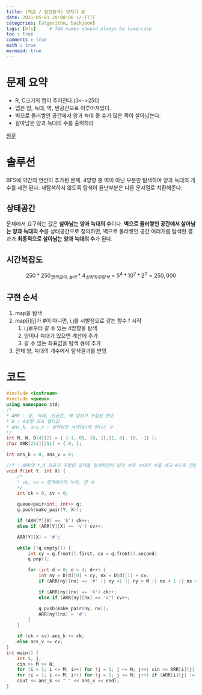 ```yaml
---
title: (백준 / 완전탐색) 양치기 꿍
date: 2021-05-01 20:00:00 +/-TTTT
categories: [algorithm, backjoon]
tags: [bfs]     # TAG names should always be lowercase
toc : true
comments : true
math : true
mermaid: true
---
```


# 문제 요약
- R, C크기의 맵이 주어진다.(3<->250)
- 맵은 양, 늑대, 벽, 빈공간으로 이루어져있다.
- 벽으로 둘러쌓인 공간에서 양과 늑대 중 수가 많은 쪽이 살아남는다.
- 살아남은 양과 늑대의 수를 출력하라


[원문](https://www.acmicpc.net/problem/3187)

# 솔루션
BFS에 약간의 연산이 추가된 문제.
4방향 중 벽이 아닌 부분만 탐색하며 양과 늑대의 개수를 세면 된다.
재탐색하지 않도록 탐색이 끝난부분은 다른 문자열로 치환해준다.

## 상태공간
문제에서 요구하는 값은 **살아남는 양과 늑대의 수**이다.
**벽으로 둘러쌓인 공간에서 살아남는 양과 늑대의 수**를 상태공간으로 정의하면, 벽으로 둘러쌓인 공간 여러개를 탐색한 결과가 **최종적으로 살아남는 양과 늑대의 수**가 된다.

## 시간복잡도
$$250*250_{맵의 넓이, 높이} * 4_{상하좌우 탐색} = 5^4*10^2 * 2^2 = 250,000$$ 
## 구현 순서
1. map을 탐색
2. map[i][j]가 #이 아니면, i,j를 시발점으로 갖는 함수 f 시작
   1. i,j로부터 갈 수 있는 4방향을 탐색
   2. 양이나 늑대가 있으면 계산에 추가
   3. 갈 수 있는 좌표값을 탐색 큐에 추가
3. 전체 양, 늑대의 개수에서 탐색결과를 반영

# 코드
```c++
#include <iostream>
#include <queue>
using namespace std;
/*
* ARR : 양, 늑대, 빈공간, 벽 정보가 포함된 변수
* D : 4방향 좌표 델타값
* ans_k, ans_v : 살아남은 늑대(k)와 양(v) 수
*/
int M, N, D[4][2] = { {-1, 0}, {0, 1},{1, 0}, {0, -1} };
char ARR[251][251] = { 0, };

int ans_k = 0, ans_v = 0;

//f : ARR의 Y,X 좌표가 포함된 영역을 탐색하면서 양의 수와 늑대의 수를 세고 #으로 만들어서 재 탐색하지 않도록하라
void f(int Y, int X) {
	/*
	* ck, cv = 영역에서의 늑대, 양 수
	*/
	int ck = 0, cv = 0;

	queue<pair<int, int>> q;
	q.push(make_pair(Y, X));

	if (ARR[Y][X] == 'k') ck++;
	else if (ARR[Y][X] == 'v') cv++;

	ARR[Y][X] = '#';

	while (!q.empty()) {
		int cy = q.front().first, cx = q.front().second;
		q.pop();

		for (int d = 0; d < 4; d++) {
			int ny = D[d][0] + cy, nx = D[d][1] + cx;
			if (ARR[ny][nx] == '#' || ny <1 || ny > M || nx < 1 || nx > N) continue;

			if (ARR[ny][nx] == 'k') ck++;
			else if (ARR[ny][nx] == 'v') cv++;

			q.push(make_pair(ny, nx));
			ARR[ny][nx] = '#';
		}
	}

	if (ck > cv) ans_k += ck;
	else ans_v += cv;
}
int main() {
	int i, j;
	cin >> M >> N;
	for (i = 1; i <= M; i++) for (j = 1; j <= N; j++) cin >> ARR[i][j];
	for (i = 1; i <= M; i++) for (j = 1; j <= N; j++) if (ARR[i][j] != '#')f(i, j);
	cout << ans_k << " " << ans_v << endl;
}
```

